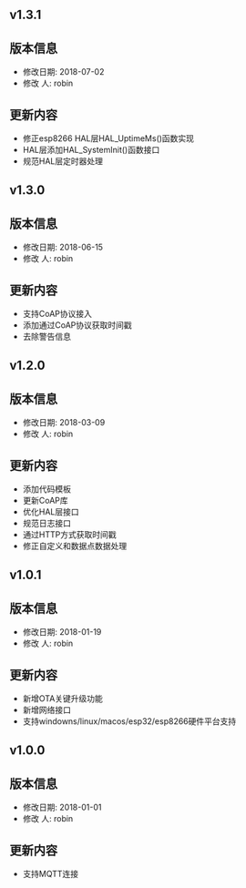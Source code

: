 ## v1.3.1

## 版本信息

- 修改日期: 2018-07-02
- 修改  人: robin

## 更新内容

- 修正esp8266 HAL层HAL_UptimeMs()函数实现
- HAL层添加HAL_SystemInit()函数接口
- 规范HAL层定时器处理

## v1.3.0

## 版本信息

- 修改日期: 2018-06-15
- 修改  人: robin

## 更新内容

- 支持CoAP协议接入
- 添加通过CoAP协议获取时间戳
- 去除警告信息


## v1.2.0

## 版本信息

- 修改日期: 2018-03-09
- 修改  人: robin

## 更新内容

- 添加代码模板
- 更新CoAP库
- 优化HAL层接口
- 规范日志接口
- 通过HTTP方式获取时间戳
- 修正自定义和数据点数据处理


## v1.0.1

## 版本信息

- 修改日期: 2018-01-19
- 修改  人: robin

## 更新内容

- 新增OTA关键升级功能
- 新增网络接口
- 支持windowns/linux/macos/esp32/esp8266硬件平台支持


## v1.0.0

## 版本信息

- 修改日期: 2018-01-01
- 修改  人: robin

## 更新内容

- 支持MQTT连接

